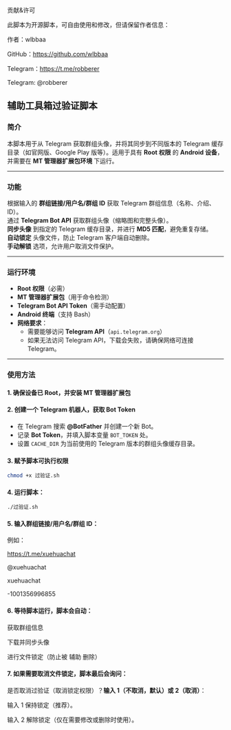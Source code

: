 贡献&许可

此脚本为开源脚本，可自由使用和修改，但请保留作者信息：

作者：wlbbaa

GitHub：https://github.com/wlbbaa

Telegram：https://t.me/robberer

Telegram: @robberer

## **辅助工具箱过验证脚本**  

### **简介**  
本脚本用于从 Telegram 获取群组头像，并将其同步到不同版本的 Telegram 缓存目录（如官网版、Google Play 版等）。适用于具有 **Root 权限** 的 **Android 设备**，并需要在 **MT 管理器扩展包环境** 下运行。  

---

### **功能**  
 根据输入的 **群组链接/用户名/群组 ID** 获取 Telegram 群组信息（名称、介绍、ID）。  
 通过 **Telegram Bot API** 获取群组头像（缩略图和完整头像）。  
 **同步头像** 到指定的 Telegram 缓存目录，并进行 **MD5 匹配**，避免重复存储。  
 **自动锁定** 头像文件，防止 Telegram 客户端自动删除。  
 **手动解锁** 选项，允许用户取消文件保护。  

---

### **运行环境**  
- **Root 权限**（必需）  
- **MT 管理器扩展包**（用于命令检测）  
- **Telegram Bot API Token**（需手动配置）  
- **Android 终端**（支持 Bash）  
- **网络要求**：  
  - 需要能够访问 **Telegram API**（`api.telegram.org`）  
  - 如果无法访问 Telegram API，下载会失败，请确保网络可连接 Telegram。  

---

### **使用方法**  

#### **1. 确保设备已 Root，并安装 MT 管理器扩展包**  

#### **2. 创建一个 Telegram 机器人，获取 Bot Token**  
- 在 Telegram 搜索 **@BotFather** 并创建一个新 Bot。  
- 记录 **Bot Token**，并填入脚本变量 `BOT_TOKEN` 处。  
- 设置 `CACHE_DIR` 为当前使用的 Telegram 版本的群组头像缓存目录。  

#### **3. 赋予脚本可执行权限**  
```sh
chmod +x 过验证.sh
```

#### **4. 运行脚本：**
```sh
./过验证.sh
```

#### **5. 输入群组链接/用户名/群组 ID：**

例如：

https://t.me/xuehuachat

@xuehuachat

xuehuachat

-1001356996855



#### **6. 等待脚本运行，脚本会自动：**

获取群组信息

下载并同步头像

进行文件锁定（防止被 辅助 删除）



#### **7. 如果需要取消文件锁定，脚本最后会询问：**

是否取消过验证（取消锁定权限）？**输入 1（不取消，默认）或 2（取消）**：

输入 1 保持锁定（推荐）。

输入 2 解除锁定（仅在需要修改或删除时使用）。
